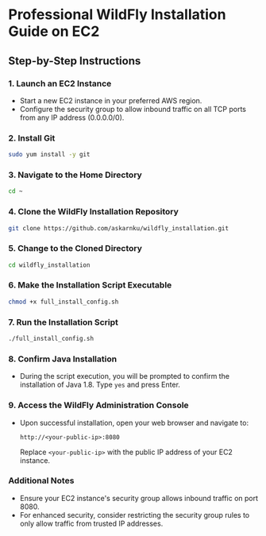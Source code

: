 # Professional WildFly Installation Guide on EC2

## Step-by-Step Instructions

### 1. Launch an EC2 Instance
- Start a new EC2 instance in your preferred AWS region.
- Configure the security group to allow inbound traffic on all TCP ports from any IP address (0.0.0.0/0).

### 2. Install Git
```sh
sudo yum install -y git
```

### 3. Navigate to the Home Directory
```sh
cd ~
```

### 4. Clone the WildFly Installation Repository
```sh
git clone https://github.com/askarnku/wildfly_installation.git
```

### 5. Change to the Cloned Directory
```sh
cd wildfly_installation
```

### 6. Make the Installation Script Executable
```sh
chmod +x full_install_config.sh
```

### 7. Run the Installation Script
```sh
./full_install_config.sh
```

### 8. Confirm Java Installation
- During the script execution, you will be prompted to confirm the installation of Java 1.8. Type `yes` and press Enter.

### 9. Access the WildFly Administration Console
- Upon successful installation, open your web browser and navigate to:
  ```
  http://<your-public-ip>:8080
  ```
  Replace `<your-public-ip>` with the public IP address of your EC2 instance.

### Additional Notes
- Ensure your EC2 instance's security group allows inbound traffic on port 8080.
- For enhanced security, consider restricting the security group rules to only allow traffic from trusted IP addresses.